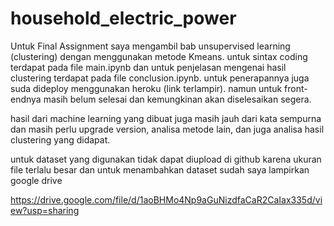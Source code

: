# household_electric_power

Untuk Final Assignment saya mengambil bab unsupervised learning (clustering) dengan menggunakan metode Kmeans. untuk sintax coding terdapat pada file main.ipynb dan untuk penjelasan mengenai hasil clustering terdapat pada file conclusion.ipynb. untuk penerapannya juga suda dideploy menggunakan heroku (link terlampir). namun untuk front-endnya masih belum selesai dan kemungkinan akan diselesaikan segera.

hasil dari machine learning yang dibuat juga masih jauh dari kata sempurna dan masih perlu upgrade version, analisa metode lain, dan juga analisa hasil clustering yang didapat.

untuk dataset yang digunakan tidak dapat diupload di github karena ukuran file terlalu besar dan untuk menambahkan dataset sudah saya lampirkan google drive

https://drive.google.com/file/d/1aoBHMo4Np9aGuNizdfaCaR2CaIax335d/view?usp=sharing
